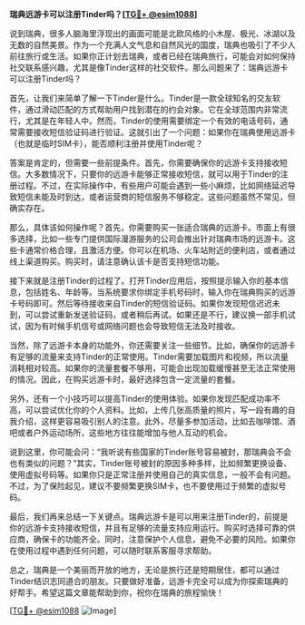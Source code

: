 **瑞典远游卡可以注册Tinder吗？[[TG💪+ @esim1088](https://t.me/s/esim1088)]**

说到瑞典，很多人脑海里浮现出的画面可能是北欧风格的小木屋、极光、冰湖以及无数的自然美景。作为一个充满人文气息和自然风光的国度，瑞典也吸引了不少人前往旅行或生活。如果你正计划去瑞典，或者已经在瑞典旅行，可能会对如何保持社交联系感兴趣，尤其是像Tinder这样的社交软件。那么问题来了：瑞典远游卡可以注册Tinder吗？

首先，让我们来简单了解一下Tinder是什么。Tinder是一款全球知名的交友软件，通过滑动匹配的方式帮助用户找到潜在的约会对象。它在全球范围内非常流行，尤其是在年轻人中。然而，Tinder的使用需要绑定一个有效的电话号码，通常需要接收短信验证码进行验证。这就引出了一个问题：如果你在瑞典使用远游卡（也就是临时SIM卡），能否顺利注册并使用Tinder呢？

答案是肯定的，但需要一些前提条件。首先，你需要确保你的远游卡支持接收短信。大多数情况下，只要你的远游卡能够正常接收短信，就可以用于Tinder的注册过程。不过，在实际操作中，有些用户可能会遇到一些小麻烦，比如网络延迟导致短信未能及时到达，或者运营商的短信服务不够稳定。这些问题虽然不常见，但确实存在。

那么，具体该如何操作呢？首先，你需要购买一张适合瑞典的远游卡。市面上有很多选择，比如一些专门提供国际漫游服务的公司会推出针对瑞典市场的远游卡。这些卡通常价格合理，且激活方便。你可以在机场、火车站附近的便利店，或者通过线上渠道购买。购买时，请注意确认该卡是否支持短信功能。

接下来就是注册Tinder的过程了。打开Tinder应用后，按照提示输入你的基本信息，包括姓名、年龄等。当系统要求你绑定手机号码时，输入你在瑞典购买的远游卡号码即可。然后等待接收来自Tinder的短信验证码。如果你发现短信迟迟未到，可以尝试重新发送验证码，或者稍后再试。如果还是不行，建议换一部手机试试，因为有时候手机信号或网络问题也会导致短信无法及时接收。

当然，除了远游卡本身的功能外，你还需要关注一些细节。比如，确保你的远游卡有足够的流量来支持Tinder的正常使用。Tinder需要加载图片和视频，所以流量消耗相对较高。如果你的流量套餐不够用，可能会出现加载缓慢甚至无法正常使用的情况。因此，在购买远游卡时，最好选择包含一定流量的套餐。

另外，还有一个小技巧可以提高Tinder的使用体验。如果你发现匹配成功率不高，可以尝试优化你的个人资料。比如，上传几张高质量的照片，写一段有趣的自我介绍，这样更容易吸引别人的注意。此外，尽量多参加活动，比如去咖啡馆、酒吧或者户外运动场所，这些地方往往能增加与他人互动的机会。

说到这里，你可能会问：“我听说有些国家的Tinder账号容易被封，那瑞典会不会也有类似的问题？”其实，Tinder账号被封的原因多种多样，比如频繁更换设备、使用虚拟号码等。如果你只是正常注册并使用自己的真实信息，一般不会有问题。不过，为了保险起见，建议不要频繁更换SIM卡，也不要使用过于频繁的虚拟号码。

最后，我们再来总结一下关键点。瑞典远游卡是可以用来注册Tinder的，前提是你的远游卡支持接收短信，并且有足够的流量支持应用运行。购买时选择可靠的供应商，确保卡的功能齐全。同时，注意保护个人信息，避免不必要的风险。如果你在使用过程中遇到任何问题，可以随时联系客服寻求帮助。

总之，瑞典是一个美丽而开放的地方，无论是旅行还是短期居住，都可以通过Tinder结识志同道合的朋友。只要做好准备，远游卡完全可以成为你探索瑞典的好帮手。希望这篇文章能帮助到你，祝你在瑞典的旅程愉快！

[[TG💪+ @esim1088](https://t.me/s/esim1088) ![Image](https://i.postimg.cc/4NQfJmqS/Snipaste-2025-05-13-00-14-12.png)]